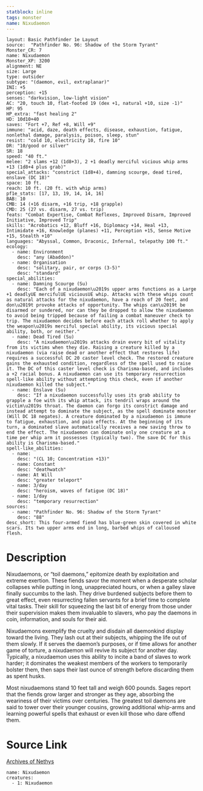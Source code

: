 ```yaml
---
statblock: inline
tags: monster
name: Nixudaemon
---
```

```statblock
layout: Basic Pathfinder 1e Layout
source:  "Pathfinder No. 96: Shadow of the Storm Tyrant"
Monster_CR: 7
name: Nixudaemon
Monster_XP: 3200
alignment: NE
size: Large
type: outsider
subtype: "(daemon, evil, extraplanar)"
INI: +5
perception: +15
senses: "darkvision, low-light vision"
AC: "20, touch 10, flat-footed 19 (dex +1, natural +10, size -1)"
HP: 95
HP_extra: "fast healing 2"
HD: 10d10+40
saves: "Fort +7, Ref +8, Will +9"
immune: "acid, daze, death effects, disease, exhaustion, fatigue, nonlethal damage, paralysis, poison, sleep, stun"
resist: "cold 10, electricity 10, fire 10"
DR: "10/good or silver"
SR: 18
speed: "40 ft."
melee: "2 slams +12 (1d8+3), 2 +1 deadly merciful vicious whip arms +13 (1d8+4 plus grab)"
special_attacks: "constrict (1d8+4), damning scourge, dead tired, enslave (DC 18)"
space: 10 ft.
reach: 10 ft. (20 ft. with whip arms)
pf1e_stats: [17, 13, 19, 14, 14, 16]
BAB: 10
CMB: 14 (+16 disarm, +16 trip, +18 grapple)
CMD: 25 (27 vs. disarm, 27 vs. trip)
feats: "Combat Expertise, Combat Reflexes, Improved Disarm, Improved Initiative, Improved Trip"
skills: "Acrobatics +12, Bluff +16, Diplomacy +14, Heal +13, Intimidate +16, Knowledge (planes) +11, Perception +15, Sense Motive +15, Stealth +10"
languages: "Abyssal, Common, Draconic, Infernal, telepathy 100 ft."
ecology:
  - name: Environment
    desc: "any (Abaddon)"
  - name: Organisation
    desc: "solitary, pair, or corps (3-5)"
    desc: "standard"
special_abilities:
  - name: Damning Scourge (Su)
    desc: "Each of a nixudaemon\u2019s upper arms functions as a Large +1 deadlyUE mercifulUE viciousUE whip. Attacks with these whips count as natural attacks for the nixudaemon, have a reach of 20 feet, and don\u2019t provoke attacks of opportunity. The whips can\u2019t be disarmed or sundered, nor can they be dropped to allow the nixudaemon to avoid being tripped because of failing a combat maneuver check to trip. The nixudaemon decides before each attack roll whether to apply the weapon\u2019s merciful special ability, its vicious special ability, both, or neither."
  - name: Dead Tired (Su)
    desc: "A nixudaemon\u2019s attacks drain every bit of vitality from its victims when they die. Raising a creature killed by a nixudaemon (via raise dead or another effect that restores life) requires a successful DC 20 caster level check. The restored creature gains the exhausted condition, regardless of the spell used to raise it. The DC of this caster level check is Charisma-based, and includes a +2 racial bonus. A nixudaemon can use its temporary resurrection spell-like ability without attempting this check, even if another nixudaemon killed the subject."
  - name: Enslave (Su)
    desc: "If a nixudaemon successfully uses its grab ability to grapple a foe with its whip attack, its tendril wraps around the victim\u2019s throat. The daemon can forgo its constrict damage and instead attempt to dominate the subject, as the spell dominate monster (Will DC 18 negates). A creature dominated by a nixudaemon is immune to fatigue, exhaustion, and pain effects. At the beginning of its turn, a dominated slave automatically receives a new saving throw to end the effect. The nixudaemon can dominate only one creature at a time per whip arm it possesses (typically two). The save DC for this ability is Charisma-based."
spell-like_abilities:
  - name:
    desc: "(CL 10; Concentration +13)"
  - name: Constant
    desc: "deathwatch"
  - name: At Will
    desc: "greater teleport"
  - name: 3/day
    desc: "heroism, waves of fatigue (DC 18)"
  - name: 1/day
    desc: "temporary resurrection"
sources:
  - name: "Pathfinder No. 96: Shadow of the Storm Tyrant"
    desc: "88"
desc_short: This four-armed fiend has blue-green skin covered in white scars. Its two upper arms end in long, barbed whips of calloused flesh.
```
# Description
Nixudaemons, or “toil daemons,” epitomize death by exploitation and extreme exertion. These fiends savor the moment when a desperate scholar collapses while putting in long, unappreciated hours, or when a galley slave finally succumbs to the lash. They drive burdened subjects before them to great effect, even resurrecting fallen servants for a brief time to complete vital tasks. Their skill for squeezing the last bit of energy from those under their supervision makes them invaluable to slavers, who pay the daemons in coin, information, and souls for their aid.

Nixudaemons exemplify the cruelty and disdain all daemonkind display toward the living. They lash out at their subjects, whipping the life out of them slowly. If it serves the daemon’s purposes, or if time allows for another game of torture, a nixudaemon will revive its subject for another day. Typically, a nixudaemon uses this ability to incite a band of slaves to work harder; it dominates the weakest members of the workers to temporarily bolster them, then saps their last ounce of strength before discarding them as spent husks.

Most nixudaemons stand 10 feet tall and weigh 600 pounds. Sages report that the fiends grow larger and stronger as they age, absorbing the weariness of their victims over centuries. The greatest toil daemons are said to tower over their younger cousins, growing additional whip-arms and learning powerful spells that exhaust or even kill those who dare offend them.
# Source Link
[Archives of Nethys](https://aonprd.com/MonsterDisplay.aspx?ItemName=Nixudaemon)
```encounter-table
name: Nixudaemon
creatures:
  - 1: Nixudaemon
```
